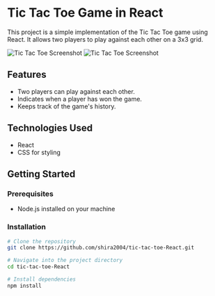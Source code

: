 # Tic Tac Toe Game in React

This project is a simple implementation of the Tic Tac Toe game using React. It allows two players to play against each other on a 3x3 grid.

![Tic Tac Toe Screenshot](https://github.com/shira2004/tic-tac-toe-React/assets/145601791/3eaf48b2-9b4f-4f6f-8e2a-3e9f39945320)
![Tic Tac Toe Screenshot](https://github.com/shira2004/tic-tac-toe-React/assets/145601791/ceab6db4-d629-4c9f-994f-f88915c7f82a)
## Features

- Two players can play against each other.
- Indicates when a player has won the game.
- Keeps track of the game's history.

## Technologies Used

- React
- CSS for styling

## Getting Started

### Prerequisites

- Node.js installed on your machine

### Installation

```bash
# Clone the repository
git clone https://github.com/shira2004/tic-tac-toe-React.git

# Navigate into the project directory
cd tic-tac-toe-React

# Install dependencies
npm install
